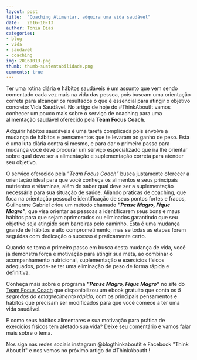 ```yaml
---
layout: post
title:  "Coaching Alimentar, adquira uma vida saudável"
date:   2016-10-13
author: Tonia Dias
categories: 
- blog
- vida
- saudavel
- coaching
img: 20161013.png
thumb: thumb-sustentabilidade.png
comments: true
---
```


Ter uma rotina diária e hábitos saudáveis é um assunto que vem sendo comentado cada vez mais na vida das pessoa, pois buscam uma orientação correta para alcançar os resultados o que é essencial para atingir o objetivo concreto: Vida Saudável. No artigo de hoje do #ThinkAboutIt vamos conhecer um pouco mais sobre o serviço de coaching para uma alimentação saudável oferecido pela <b>Team Focus Coach</b>.<!--more-->

Adquirir hábitos saudáveis é uma tarefa complicada pois envolve a mudança de hábitos e pensamentos que te levaram ao ganho de peso. Esta é uma luta diária contra si mesmo, e para dar o primeiro passo para mudança você deve procurar um serviço especializado que irá lhe orientar sobre qual deve ser a alimentação e suplementação correta para atender seu objetivo.

O serviço oferecido pela <i>"Team Focus Coach"</i> busca justamente oferecer a orientação ideal para que você conheça os alimentos e seus principais nutrientes e vitaminas, além de saber qual deve ser a suplementação necessária para sua situação de saúde. Aliando práticas de coaching, que foca na orientação pessoal e identificação de seus pontos fortes e fracos, Guilherme Gabriel criou um método chamado <i><b>"Pense Magro, Fique Magro"</b></i>, que visa orientar as pessoas a identificarem seus bons e maus hábitos para que sejam aprimorados ou eliminados garantindo que seu objetivo seja atingido sem barreiras pelo caminho. Esta é uma mudança grande de hábitos e alto comprometimento, mas se todas as etapas forem seguidas com dedicação o sucesso é praticamente certo.

Quando se toma o primeiro passo em busca desta mudança de vida, você já demonstra força e motivação para atingir sua meta, ao combinar o acompanhamento nutricional, suplementação e exercícios físicos adequados, pode-se ter uma eliminação de peso de forma rápida e definitiva.

Conheça mais sobre o programa <i><b>"Pense Magro, Fique Magro"</b></i> no site do <a href="http://teamfocuscoach.com">Team Focus Coach</a> que disponibilizou um ebook gratuito que conta os <i>5 segredos do emagrecimento rápido</i>, com os principais pensamentos e hábitos que precisam ser modificados para que você comece a ter uma vida saudável.

E como seus hábitos alimentares e sua motivação para prática de exercícios físicos tem afetado sua vida? Deixe seu comentário e vamos falar mais sobre o tema.

Nos siga nas redes sociais instagram @blogthinkaboutit e Facebook "Think About It" e nos vemos no próximo artigo do #ThinkAboutIt !